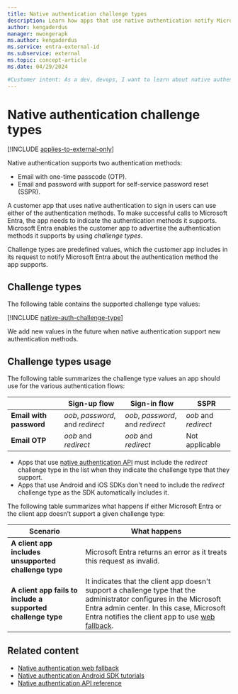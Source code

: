 ```yaml
---
title: Native authentication challenge types
description: Learn how apps that use native authentication notify Microsoft Entra about the authentication methods that they support. 
author: kengaderdus
manager: mwongerapk
ms.author: kengaderdus
ms.service: entra-external-id 
ms.subservice: external
ms.topic: concept-article
ms.date: 04/29/2024

#Customer intent: As a dev, devops, I want to learn about native authentication challenge types, so that I can use them to notify Microsoft Entra about the authentication methods that my app supports.
---
```


# Native authentication challenge types

[!INCLUDE [applies-to-external-only](../includes/applies-to-external-only.md)]

Native authentication supports two authentication methods:

- Email with one-time passcode (OTP).
- Email and password with support for self-service password reset (SSPR).

A customer app that uses native authentication to sign in users can use either of the authentication methods. To make successful calls to Microsoft Entra, the app needs to indicate the authentication methods it supports. Microsoft Entra enables the customer app to advertise the authentication methods it supports by using *challenge types*. 

Challenge types are predefined values, which the customer app includes in its request to notify Microsoft Entra about the authentication method the app supports.

## Challenge types

The following table contains the supported challenge type values:

[!INCLUDE [native-auth-challenge-type](../../identity-platform/includes/native-auth-api/native-auth-challenge-type.md)]

We add new values in the future when native authentication support new authentication methods.

## Challenge types usage

The following table summarizes the challenge type values an app should use for the various authentication flows:

|   | Sign-up flow | Sign-in flow | SSPR |
| ---- | --- |  --- | --- | 
| **Email with password** | *oob*, *password*, and *redirect*  | *oob*, *password*, and *redirect*  | *oob* and *redirect* |
| **Email OTP** | *oob* and *redirect* | *oob* and *redirect*  | Not applicable |

- Apps that use [native authentication API](../../identity-platform/reference-native-authentication-overview.md) must include the *redirect* challenge type in the list when they indicate the challenge type that they support.
- Apps that use Android and iOS SDKs don't need to include the *redirect* challenge type as the SDK automatically includes it.  


The following table summarizes what happens if either Microsoft Entra or the client app doesn't support a given challenge type:

|  Scenario | What happens | 
| ---- | --- |
|**A client app includes unsupported challenge type**| Microsoft Entra returns an error as it treats this request as invalid. |
|**A client app fails to include a supported challenge type**| It indicates that the client app doesn't support a challenge type that the administrator configures in the Microsoft Entra admin center. In this case, Microsoft Entra notifies the client app to use [web fallback](concept-native-authentication-web-fallback.md).|

## Related content 

- [Native authentication web fallback](concept-native-authentication-web-fallback.md)
- [Native authentication Android SDK tutorials](how-to-run-native-authentication-sample-android-app.md)
- [Native authentication API reference](../../identity-platform/reference-native-authentication-overview.md)
